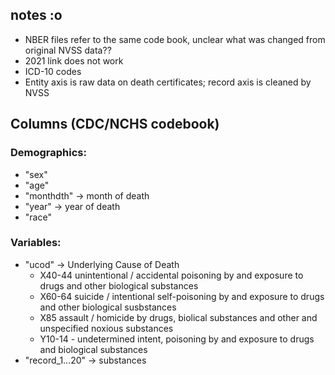 ## notes :o
- NBER files refer to the same code book, unclear what was changed from original NVSS data??
- 2021 link does not work 
- ICD-10 codes
- Entity axis is raw data on death certificates; record axis is cleaned by NVSS

## Columns (CDC/NCHS codebook)
### Demographics:
- "sex"
- "age"
- "monthdth" -> month of death
- "year" -> year of death
- "race"

### Variables:
- "ucod" -> Underlying Cause of Death 
    - X40-44 unintentional / accidental poisoning by and exposure to drugs and other biological substances
    - X60-64 suicide / intentional self-poisoning by and exposure to drugs and other biological susbstances
    - X85 assault / homicide by drugs, biolical substances and other and unspecified noxious substances 
    - Y10-14 - undetermined intent, poisoning by and exposure to drugs and biological substances
- "record_1...20" -> substances



